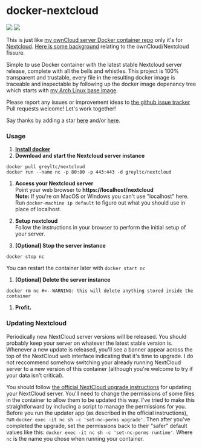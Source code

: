 # docker-nextcloud
[![](https://images.microbadger.com/badges/version/greyltc/nextcloud.svg)](http://microbadger.com/images/greyltc/nextcloud) [![](https://images.microbadger.com/badges/image/greyltc/nextcloud.svg)](https://microbadger.com/images/greyltc/nextcloud)

This is just like [my ownCloud server Docker container repo](https://github.com/greyltc/docker-owncloud/) only it's for [Nextcloud](https://nextcloud.com). [Here is some background](http://fortune.com/2016/06/03/what-happened-to-owncloud/) relating to the ownCloud/Nextcloud fissure.

Simple to use Docker container with the latest stable Nextcloud server release, complete with all the bells and whistles. This project is 100% transparent and trustable, every file in the resulting docker image is traceable and inspectable by following up the docker image depenancy tree which starts with [my Arch Linux base image](https://github.com/greyltc/docker-archlinux).

Please report any issues or improvement ideas to [the github issue tracker](https://github.com/greyltc/docker-nextcloud/issues)  
Pull requests welcome! Let's work together!

Say thanks by adding a star [here](https://github.com/greyltc/docker-nextcloud/) and/or [here](https://registry.hub.docker.com/u/greyltc/nextcloud/).

### Usage

1. [**Install docker**](https://docs.docker.com/installation/)
1. **Download and start the Nextcloud server instance**  

  ```
docker pull greyltc/nextcloud
docker run --name nc -p 80:80 -p 443:443 -d greyltc/nextcloud
```
1. **Access your Nextcloud server**  
Point your web browser to __https://localhost/nextcloud__  
__Note:__ If you're on MacOS or Windows you can't use "localhost" here. Run `docker-machine ip default` to figure out what you should use in place of localhost.
1. **Setup nextcloud**  
Follow the instructions in your browser to perform the initial setup of your server.

1. **[Optional] Stop the server instance**

  ```
docker stop nc
```
You can restart the container later with `docker start nc`
1. **[Optional] Delete the server instance**  

  ```
docker rm nc #<--WARNING: this will delete anything stored inside the container
```
1. **Profit.**

### Updating Nextcloud

Periodically new NextCloud server versions will be released. You should probably keep your server on whatever the latest stable version is. Whenever a new update is released, you'll see a banner appear across the top of the NextCloud web interface indicating that it's time to upgrade. I do not reccommend somehow switching your already running NextCloud server to a new version of this container (although you're welcome to try if your data isn't critical).  


You should follow [the official NextCloud upgrade instructions](https://docs.nextcloud.com/server/11/admin_manual/maintenance/update.html) for updating your NextCloud server. You'll need to change the permissions of some files in the container to allow them to be updated this way. I've tried to make this straightforward by including a script to manage the permissions for you. Before you run the updater app (as described in the official instructions), run `docker exec -it nc sh -c 'set-nc-perms upgrade'`. Then after you've completed the upgrade, set the permissions back to their "safer" default values like this: `docker exec -it nc sh -c 'set-nc-perms runtime'`. Where `nc` is the name you chose when running your container.
